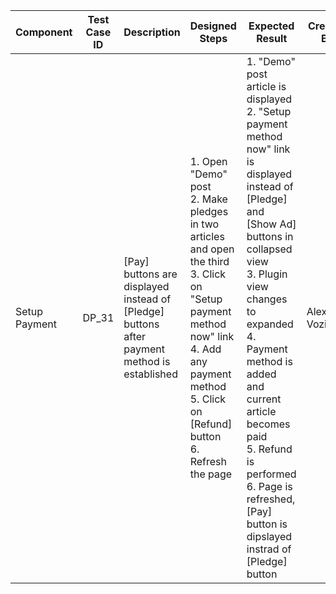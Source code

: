 Component |	Test Case ID |	Description |	Designed Steps |	Expected Result |	Created By |	Last Updated |
 --- | --- | --- | --- | --- | --- | --- |
 Setup Payment | DP_31 | [Pay] buttons are displayed instead of [Pledge] buttons after payment method is established | 1. Open "Demo" post <br> 2. Make pledges in two articles and open the third <br> 3. Click on "Setup payment method now" link <br> 4. Add any payment method <br> 5. Click on [Refund] button <br> 6. Refresh the page | 1. "Demo" post article is displayed <br> 2. "Setup payment method now" link is displayed instead of [Pledge] and [Show Ad] buttons in collapsed view <br> 3. Plugin view changes to expanded <br> 4. Payment method is added and current article becomes paid <br> 5. Refund is performed <br> 6. Page is refreshed, [Pay] button is dipslayed instrad of [Pledge] button | Alexandr Vozicov | 31.05.2017
